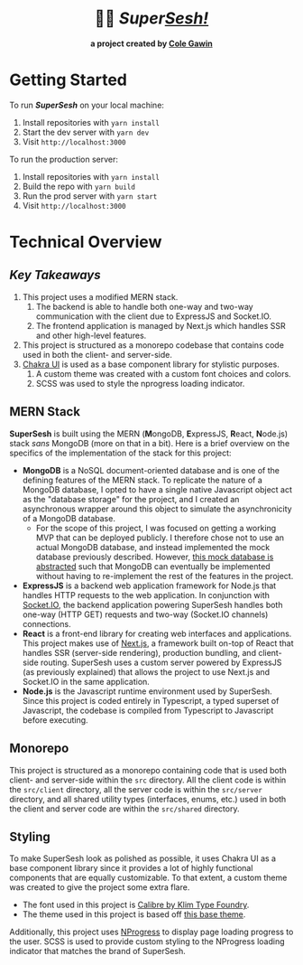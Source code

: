 <div align='center'>

# 👨‍🎤 *Super[Sesh!](https://en.wiktionary.org/wiki/sesh#:~:text=A%20session)*

**a project created by [Cole Gawin](https://github.com/chroline)**

</div>

# Getting Started

To run _**SuperSesh**_ on your local machine:

1. Install repositories with `yarn install`
2. Start the dev server with `yarn dev`
3. Visit `http://localhost:3000`

To run the production server:

1. Install repositories with `yarn install`
2. Build the repo with `yarn build`
3. Run the prod server with `yarn start`
4. Visit `http://localhost:3000`

# Technical Overview

## *Key Takeaways*

1. This project uses a modified MERN stack.
   1. The backend is able to handle both one-way and two-way communication with the client due to ExpressJS and 
      Socket.IO.
   2. The frontend application is managed by Next.js which handles SSR and other high-level features.
2. This project is structured as a monorepo codebase that contains code used in both the client- and server-side.
3. [Chakra UI](https://chakra-ui.com) is used as a base component library for stylistic purposes. 
   1. A custom theme was created with a custom font choices and colors.
   2. SCSS was used to style the nprogress loading indicator.

## MERN Stack

**SuperSesh** is built using the MERN (**M**ongoDB, **E**xpressJS, **R**eact, **N**ode.js) stack *sans* MongoDB (more 
on that in a bit). Here is a brief overview on the specifics of the implementation of the stack for this project:

- **MongoDB** is a NoSQL document-oriented database and is one of the defining features of the MERN stack. To replicate 
  the nature of a MongoDB database, I opted to have a single native Javascript object act as the "database storage" for 
  the project, and I created an asynchronous wrapper around this object to simulate the asynchronicity of a MongoDB 
  database.
  - For the scope of this project, I was focused on getting a working MVP that can be deployed publicly. I therefore 
    chose not to use an actual MongoDB database, and instead implemented the mock database previously described. 
    However, [this mock database is abstracted](https://github.com/chroline/supersesh/blob/main/src/server/database/store.ts) 
    such that MongoDB can eventually be   implemented without having to re-implement the rest of the features in the 
    project.
- **ExpressJS** is a backend web application framework for Node.js that handles HTTP requests to the web application. 
  In conjunction with [Socket.IO](https://socket.io), the backend application powering SuperSesh handles both one-way 
  (HTTP GET) requests and two-way (Socket.IO channels) connections.
- **React** is a front-end library for creating web interfaces and applications. This project makes use of 
  [Next.js](https://nextjs.org), a framework built on-top of React that handles SSR (server-side rendering), production 
  bundling, and client-side routing. SuperSesh uses a custom server powered by ExpressJS (as previously explained) that 
  allows the project to use Next.js and Socket.IO in the same application.
- **Node.js** is the Javascript runtime environment used by SuperSesh. Since this project is coded entirely in 
  Typescript, a typed superset of Javascript, the codebase is compiled from Typescript to Javascript before executing.

## Monorepo

This project is structured as a monorepo containing code that is used both client- and server-side within the `src` 
directory. All the client code is within the `src/client` directory, all the server code is within the 
`src/server` directory, and all shared utility types (interfaces, enums, etc.) used in both the client and server code 
are within the `src/shared` directory.

## Styling

To make SuperSesh look as polished as possible, it uses Chakra UI as a base component library since it provides a lot 
of highly functional components that are equally customizable. To that extent, a custom theme was created to give the 
project some extra flare.

- The font used in this project is [Calibre by Klim Type Foundry](https://klim.co.nz/retail-fonts/calibre/).
- The theme used in this project is based off [this base theme](https://gist.github.com/chroline/6256f6ca9db5d147683445d65c00d7e8).

Additionally, this project uses [NProgress](https://github.com/rstacruz/nprogress) to display page loading progress to the user. SCSS is used to provide custom styling to the NProgress loading indicator that matches the brand of SuperSesh.
